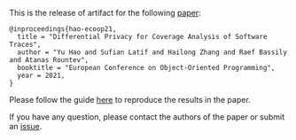 This is the release of artifact for the following [paper](http://web.cse.ohio-state.edu/presto/pubs/ecoop21.pdf):

```
@inproceedings{hao-ecoop21,
  title = "Differential Privacy for Coverage Analysis of Software Traces",
  author = "Yu Hao and Sufian Latif and Hailong Zhang and Raef Bassily and Atanas Rountev",
  booktitle = "European Conference on Object-Oriented Programming",
  year = 2021,
}
```


Please follow the guide [here](code) to reproduce the results in the paper.


If you have any question, please contact the authors of the paper or submit an [issue](https://github.com/presto-osu/ecoop21/issues/new?labels=question).
